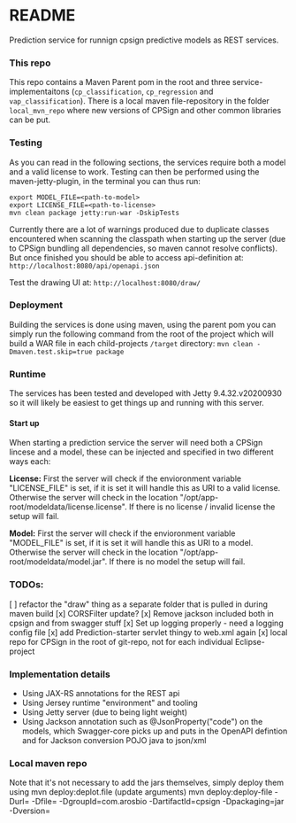# README

Prediction service for runnign cpsign predictive models as REST services.

### This repo
This repo contains a Maven Parent pom in the root and three service-implementaitons (`cp_classification`, `cp_regression` and `vap_classification`). There is a local maven file-repository in the folder `local_mvn_repo` where new versions of CPSign and other common libraries can be put. 

### Testing
As you can read in the following sections, the services require both a model and a valid license to work. Testing can then be performed using the maven-jetty-plugin, in the terminal you can thus run:
```
export MODEL_FILE=<path-to-model>
export LICENSE_FILE=<path-to-license>
mvn clean package jetty:run-war -DskipTests
```

Currently there are a lot of warnings produced due to duplicate classes encountered when scanning the classpath when starting up the server (due to CPSign bundling all dependencies, so maven cannot resolve conflicts). But once finished you should be able to access api-definition at:
`
http://localhost:8080/api/openapi.json
` 

Test the drawing UI at:
`
http://localhost:8080/draw/
`

### Deployment
Building the services is done using maven, using the parent pom you can simply run the following command from the root of the project which will build a WAR file in each child-projects `/target` directory:
`
mvn clean -Dmaven.test.skip=true package
`

### Runtime
The services has been tested and developed with Jetty 9.4.32.v20200930 so it will likely be easiest to get things up and running with this server.

#### Start up
When starting a prediction service the server will need both a CPSign lincese and a model, these can be injected and specified in two different ways each:

__License:__
First the server will check if the envioronment variable "LICENSE_FILE" is set, if it is set it will handle this as URI to a valid license. Otherwise the server will check in the location "/opt/app-root/modeldata/license.license". If there is no license / invalid license the setup will fail.

__Model:__
First the server will check if the envioronment variable "MODEL_FILE" is set, if it is set it will handle this as URI to a model. Otherwise the server will check in the location "/opt/app-root/modeldata/model.jar". If there is no model the setup will fail.


### TODOs:
[ ] refactor the "draw" thing as a separate folder that is pulled in during maven build
[x] CORSFilter update?
[x] Remove jackson included both in cpsign and from swagger stuff
[x] Set up logging properly - need a logging config file 
[x] add Prediction-starter servlet thingy to web.xml again
[x] local repo for CPSign in the root of git-repo, not for each individual Eclipse-project


### Implementation details
* Using JAX-RS annotations for the REST api
* Using Jersey runtime "environment" and tooling
* Using Jetty server (due to being light weight)
* Using Jackson annotation such as @JsonProperty("code") on the models, which Swagger-core picks up and puts in the OpenAPI defintion and for Jackson conversion POJO java to json/xml

### Local maven repo
Note that it's not necessary to add the jars themselves, simply deploy them using mvn deploy:deplot.file (update arguments)
mvn deploy:deploy-file -Durl=<URI to repo> -Dfile=<URI to JAR to deploy> -DgroupId=com.arosbio -DartifactId=cpsign -Dpackaging=jar -Dversion=<version>
